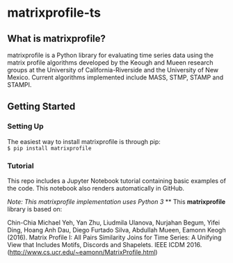 # matrixprofile-ts
## What is matrixprofile?
matrixprofile is a Python library for evaluating time series data using the matrix profile algorithms developed by the Keough and Mueen research groups at the University of California-Riverside and the University of New Mexico. Current algorithms implemented include MASS, STMP, STAMP and STAMPI.

## Getting Started
### Setting Up
The easiest way to install matrixprofile is through pip:  
`$ pip install matrixprofile`  

### Tutorial
This repo includes a Jupyter Notebook tutorial containing basic examples of the code. This notebook also renders automatically in GitHub. 


*Note: This matrixprofile implementation uses Python 3*
**
This **matrixprofile** library is based on:

Chin-Chia Michael Yeh, Yan Zhu, Liudmila Ulanova, Nurjahan Begum, Yifei Ding, Hoang Anh Dau, Diego Furtado Silva, Abdullah Mueen, Eamonn Keogh (2016). Matrix Profile I: All Pairs Similarity Joins for Time Series: A Unifying View that Includes Motifs, Discords and Shapelets. IEEE ICDM 2016. (http://www.cs.ucr.edu/~eamonn/MatrixProfile.html)
